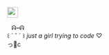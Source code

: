 <img src="https://i.imgur.com/uC02KxH.png" width="auto" height="25">

⠀ᕱ⑅ᕱ  
꒰ ´ ˘ ` ꒱ _just a girl trying to code_ ♡  
っ🥛c

